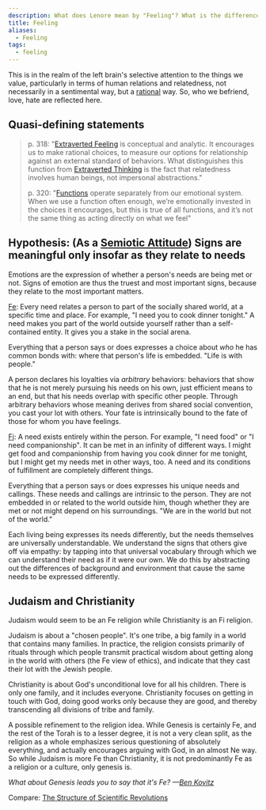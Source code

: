 ```yaml
---
description: What does Lenore mean by "Feeling"? What is the difference between Extraverted Feeling and Introverted Feeling?
title: Feeling
aliases:
  - Feeling
tags:
  - feeling
---
```


This is in the realm of the left brain's selective attention to the things we value, particularly in terms of human relations and relatedness, not necessarily in a sentimental way, but a [rational](../../fundamentals/our-difficulties/terms-with-nonobvious-meanings) way. So, who we befriend, love, hate are reflected here.

## Quasi-defining statements

> p. 318: "[Extraverted Feeling](../attitudes/extraverted-feeling) is conceptual and analytic. It encourages us to make rational choices, to measure our options for relationship against an external standard of behaviors. What distinguishes this function from [Extraverted Thinking](../attitudes/extraverted-thinking) is the fact that relatedness involves human beings, not impersonal abstractions."
>
> p. 320: "[Functions](../../fundamentals/function-attitude) operate separately from our emotional system. When we use a function often enough, we’re emotionally invested in the choices it encourages, but this is true of all functions, and it’s not the same thing as acting directly on what we feel"

## Hypothesis: (As a [Semiotic Attitude](../../semiotic-attitude)) Signs are meaningful only insofar as they relate to needs

Emotions are the expression of whether a person's needs are being met or not. Signs of emotion are thus the truest and most important signs, because they relate to the most important matters.

[Fe](../attitudes/extraverted-feeling): Every need relates a person to part of the socially shared world, at a specific time and place. For example, "I need you to cook dinner tonight." A need makes you part of the world outside yourself rather than a self-contained entity. It gives you a stake in the social arena.

Everything that a person says or does expresses a choice about _who_ he has common bonds with: where that person's life is embedded. "Life is with people."

A person declares his loyalties via _arbitrary_ behaviors: behaviors that show that he is not merely pursuing his needs on his own, just efficient means to an end, but that his needs overlap with specific other people. Through arbitrary behaviors whose meaning derives from shared social convention, you cast your lot with others. Your fate is intrinsically bound to the fate of those for whom you have feelings.

[Fi](../attitudes/introverted-feeling): A need exists entirely within the person. For example, "I need food" or "I need companionship". It can be met in an infinity of different ways. I might get food and companionship from having you cook dinner for me tonight, but I might get my needs met in other ways, too. A need and its conditions of fulfillment are completely different things.

Everything that a person says or does expresses his unique needs and callings. These needs and callings are intrinsic to the person. They are not embedded in or related to the world outside him, though whether they are met or not might depend on his surroundings. "We are in the world but not of the world."

Each living being expresses its needs differently, but the needs themselves are universally understandable. We understand the signs that others give off via empathy: by tapping into that universal vocabulary through which we can understand their need as if it were our own. We do this by abstracting out the differences of background and environment that cause the same needs to be expressed differently.

## Judaism and Christianity

Judaism would seem to be an Fe religion while Christianity is an Fi religion.

Judaism is about a "chosen people". It's one tribe, a big family in a world that contains many families. In practice, the religion consists primarily of rituals through which people transmit practical wisdom about getting along in the world with others (the Fe view of ethics), and indicate that they cast their lot with the Jewish people.

Christianity is about God's unconditional love for all his children. There is only one family, and it includes everyone. Christianity focuses on getting in touch with God, doing good works only because they are good, and thereby transcending all divisions of tribe and family.

A possible refinement to the religion idea. While Genesis is certainly Fe, and the rest of the Torah is to a lesser degree, it is not a very clean split, as the religion as a whole emphasizes serious questioning of absolutely everything, and actually encourages arguing with God, in an almost Ne way. So while Judaism is more Fe than Christianity, it is not predominantly Fe as a religion or a culture, only genesis is.

_What about Genesis leads you to say that it's Fe? —_[_Ben Kovitz_](https://web.archive.org/web/20110108043303/http://greenlightwiki.com/lenore-exegesis/Ben_Kovitz)

Compare: [The Structure of Scientific Revolutions](https://web.archive.org/web/20110108043303/http://greenlightwiki.com/lenore-exegesis/The_Structure_of_Scientific_Revolutions)
